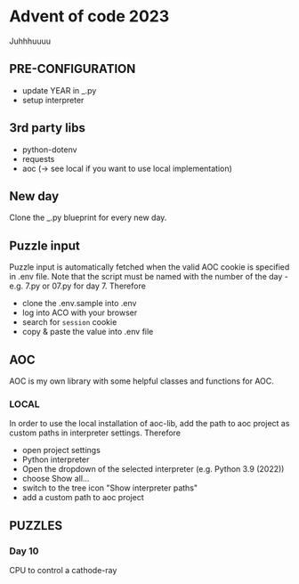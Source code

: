 # Advent of code 2023

Juhhhuuuu

## PRE-CONFIGURATION
- update YEAR in _.py
- setup interpreter

## 3rd party libs
- python-dotenv
- requests
- aoc (-> see local if you want to use local implementation)

## New day

Clone the _.py blueprint for every new day.

## Puzzle input

Puzzle input is automatically fetched when the valid AOC cookie is specified in .env file. Note that the script must be named with the
number of the day - e.g. 7.py or 07.py for day 7.
Therefore

- clone the .env.sample into .env
- log into ACO with your browser
- search for `session` cookie
- copy & paste the value into .env file

## AOC

AOC is my own library with some helpful classes and functions for AOC.

### LOCAL

In order to use the local installation of aoc-lib, add the path to aoc project as
custom paths in interpreter settings. Therefore

- open project settings
- Python interpreter
- Open the dropdown of the selected interpreter (e.g. Python 3.9 (2022))
- choose Show all...
- switch to the tree icon "Show interpreter paths"
- add a custom path to aoc project

## PUZZLES

### Day 10

CPU to control a cathode-ray